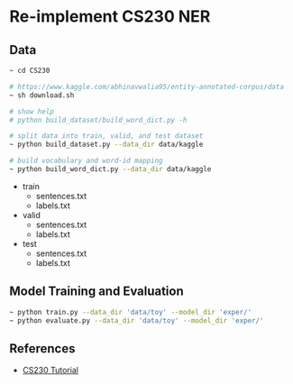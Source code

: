 
# Re-implement CS230 NER

## Data

```bash
~ cd CS230

# https://www.kaggle.com/abhinavwalia95/entity-annotated-corpus/data
~ sh download.sh

# show help
# python build_dataset/build_word_dict.py -h

# split data into train, valid, and test dataset
~ python build_dataset.py --data_dir data/kaggle

# build vocabulary and word-id mapping
~ python build_word_dict.py --data_dir data/kaggle
```

- train
  - sentences.txt
  - labels.txt
- valid
  - sentences.txt
  - labels.txt
- test
  - sentences.txt
  - labels.txt



## Model Training and Evaluation

```bash
~ python train.py --data_dir 'data/toy' --model_dir 'exper/'
~ python evaluate.py --data_dir 'data/toy' --model_dir 'exper/'
```



## References

- [CS230 Tutorial](https://cs230.stanford.edu/blog/namedentity/)
